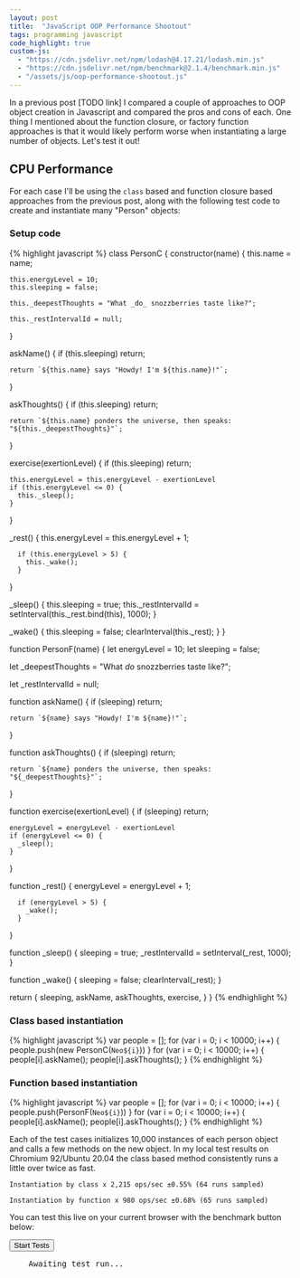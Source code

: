 ```yaml
---
layout: post
title:  "JavaScript OOP Performance Shootout"
tags: programming javascript 
code_highlight: true
custom-js:
  - "https://cdn.jsdelivr.net/npm/lodash@4.17.21/lodash.min.js"
  - "https://cdn.jsdelivr.net/npm/benchmark@2.1.4/benchmark.min.js"
  - "/assets/js/oop-performance-shootout.js"
---
```


In a previous post [TODO link] I compared a couple of approaches to OOP object creation in Javascript and
compared the pros and cons of each. One thing I mentioned about the function closure, or factory function approaches
is that it would likely perform worse when instantiating a large number of objects. Let's test it out!

## CPU Performance

For each case I'll be using the `class` based and function closure based approaches from the previous post, along
with the following test code to create and instantiate many "Person" objects:

### Setup code

{% highlight javascript %}
class PersonC {
  constructor(name) {
    this.name = name;

    this.energyLevel = 10;
    this.sleeping = false;

    this._deepestThoughts = "What _do_ snozzberries taste like?";

    this._restIntervalId = null;
  }

  askName() {
    if (this.sleeping) return;

    return `${this.name} says "Howdy! I'm ${this.name}!"`;
  }

  askThoughts() {
    if (this.sleeping) return;

    return `${this.name} ponders the universe, then speaks: "${this._deepestThoughts}"`;
  }

  exercise(exertionLevel) {
    if (this.sleeping) return;

    this.energyLevel = this.energyLevel - exertionLevel
    if (this.energyLevel <= 0) {
      this._sleep();
    }
  }

  _rest() {
      this.energyLevel = this.energyLevel + 1;

      if (this.energyLevel > 5) {
        this._wake();
      }
  }

  _sleep() {
    this.sleeping = true;
    this._restIntervalId = setInterval(this._rest.bind(this), 1000);
  }

  _wake() {
    this.sleeping = false;
    clearInterval(this._rest);
  }
}

function PersonF(name) {
  let energyLevel = 10;
  let sleeping = false;

  let _deepestThoughts = "What _do_ snozzberries taste like?";

  let _restIntervalId = null;

  function askName() {
    if (sleeping) return;

    return `${name} says "Howdy! I'm ${name}!"`;
  }

  function askThoughts() {
    if (sleeping) return;

    return `${name} ponders the universe, then speaks: "${_deepestThoughts}"`;
  }

  function exercise(exertionLevel) {
    if (sleeping) return;

    energyLevel = energyLevel - exertionLevel
    if (energyLevel <= 0) {
      _sleep();
    }
  }

  function _rest() {
      energyLevel = energyLevel + 1;

      if (energyLevel > 5) {
        _wake();
      }
  }

  function _sleep() {
    sleeping = true;
    _restIntervalId = setInterval(_rest, 1000);
  }

  function _wake() {
    sleeping = false;
    clearInterval(_rest);
  }

  return {
    sleeping,
    askName,
    askThoughts,
    exercise,
  }
}
{% endhighlight %}

### Class based instantiation
{% highlight javascript %}
var people = [];
for (var i = 0; i < 10000; i++) {
	people.push(new PersonC(`Neo${i}`))
}
for (var i = 0; i < 10000; i++) {
	people[i].askName();
	people[i].askThoughts();
}
{% endhighlight %}

### Function based instantiation
{% highlight javascript %}
var people = [];
for (var i = 0; i < 10000; i++) {
	people.push(PersonF(`Neo${i}`))
}
for (var i = 0; i < 10000; i++) {
	people[i].askName();
	people[i].askThoughts();
}
{% endhighlight %}

Each of the test cases initializes 10,000 instances of each person object and calls a few methods on the new object. In my local test results
on Chromium 92/Ubuntu 20.04 the class based method consistently runs a little over twice as fast.

```
Instantiation by class x 2,215 ops/sec ±0.55% (64 runs sampled)

Instantiation by function x 980 ops/sec ±0.68% (65 runs sampled)
```


You can test this live on your current browser with the benchmark button below:


<button id="run-performance-test">Start Tests</button>

<section class="highlight">
  <pre id="performance-test-results">
    Awaiting test run...
  </pre>
</section>